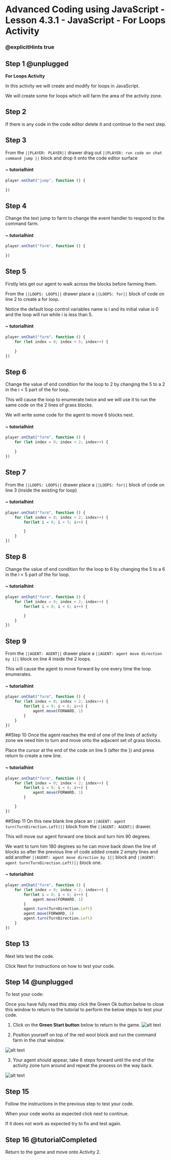 # Advanced Coding using JavaScript - Lesson 4.3.1 - JavaScript - For Loops Activity

### @explicitHints true

## Step 1 @unplugged
**For Loops Activity**

In this activity we will create and modify for loops in JavaScript.

We will create some for loops which will farm the area of the activity zone.

## Step 2
If there is any code in the code editor delete it and continue to the next step. 

## Step 3 
From the ``||PLAYER: PLAYER||`` drawer drag out ``||PLAYER: run code on chat command jump ||`` block and drop it onto the code editor surface
#### ~ tutorialhint
```javascript
player.onChat("jump", function () {
    
})
```

## Step 4 
Change the text jump to farm to change the event handler to respond to the command farm.
#### ~ tutorialhint
```javascript
player.onChat("farm", function () {
    
})
```

## Step 5
Firstly lets get our agent to walk across the blocks before farming them.

From the ``||LOOPS: LOOPS||`` drawer place a ``||LOOPS: for||`` block of code on line 2 to create a for loop.

Notice the default loop control variables name is i and its initial value is 0 and the loop will run while i is less than 5.

#### ~ tutorialhint
```javascript
player.onChat("farm", function () {
    for (let index = 0; index < 5; index++) {
    	
    }   
})
```

## Step 6 
Change the value of end condition for the loop to 2 by changing the 5 to a 2 in the i < 5 part of the for loop.

This will cause the loop to enumerate twice and we will use it to run the same code on the 2 lines of grass blocks.

We will write some code for the agent to move 6 blocks next.
#### ~ tutorialhint
```javascript
player.onChat("farm", function () {
    for (let index = 0; index < 2; index++) {
    	
    }   
})
```
## Step 7 
From the ``||LOOPS: LOOPS||`` drawer place a ``||LOOPS: for||`` block of code on line 3 (inside the existing for loop)
#### ~ tutorialhint
```javascript
player.onChat("farm", function () {
    for (let index = 0; index < 2; index++) {
        for(let i = 0; i < 5; i++) {

        }    	
    }   
})
```
## Step 8 
Change the value of end condition for the loop to 6 by changing the 5 to a 6 in the i < 5 part of the for loop.
#### ~ tutorialhint
```javascript
player.onChat("farm", function () {
    for (let index = 0; index < 2; index++) {
        for(let i = 0; i < 6; i++) {

        }    	
    }   
})
```
## Step 9 
From the ``||AGENT: AGENT||`` drawer place a ``||AGENT: agent move direction by 1||`` block on line 4 inside the 2 loops.

This will cause the agent to move forward by one every time the loop enumerates.
#### ~ tutorialhint
```javascript
player.onChat("farm", function () {
    for (let index = 0; index < 2; index++) {
        for(let i = 0; i < 6; i++) {
            agent.move(FORWARD, 1)
        }    	
    }   
})
```
##Step 10
Once the agent reaches the end of one of the lines of activity zone we need him to turn and move onto the adjacent set of grass blocks.

Place the cursor at the end of the code on line 5 (after the }) and press return to create a new line.
#### ~ tutorialhint
```javascript
player.onChat("farm", function () {
    for (let index = 0; index < 2; index++) {
        for(let i = 0; i < 6; i++) {
            agent.move(FORWARD, 1)
        } 

    }   
})
```
##Step 11
On this new blank line place an ``||AGENT: agent turn(TurnDirection.Left)||`` block from the ``||AGENT: AGENT||`` drawer.

This will move our agent forward one block and turn him 90 degrees. 

We want to turn him 180 degrees so he can move back down the line of blocks so after the previous line of code added create 2 empty lines and add another ``||AGENT: agent move direction by 1||`` block and ``||AGENT: agent turn(TurnDirection.Left)||`` block
one.
#### ~ tutorialhint
```javascript
player.onChat("farm", function () {
    for (let index = 0; index < 2; index++) {
        for(let i = 0; i < 6; i++) {
            agent.move(FORWARD, 1)
        } 
        agent.turn(TurnDirection.Left)    
        agent.move(FORWARD, 1)
        agent.turn(TurnDirection.Left)  	
    }   
})
```


## Step 13
Next lets test the code.

Click Next for instructions on how to test your code.

## Step 14 @unplugged
To test your code:

Once you have fully read this step click the Green Ok button below to close this window to return to the tutorial to perform the below steps to test your code.

1. Click on the **Green Start button** below to return to the game.
![alt text](https://advancedjsv3.codingcredentials.com/Lesson3/3.2.1/images/1.jpg?raw=true "Start")

2. Position yourself on top of the red wool block and run the command farm in the chat window.

![alt text](https://advancedjsv3.codingcredentials.com/Lesson4/4.3.1/images/1.jpg?raw=true "Test")

3. Your agent should appear, take 6 steps forward until the end of the activity zone turn around and repeat the process on the way back.  

![alt text](https://advancedjsv3.codingcredentials.com/Lesson4/4.3.1/images/2.jpg?raw=true "Test")

## Step 15
Follow the instructions in the previous step to test your code.

When your code works as expected click next to continue.

If it does not work as expected try to fix and test again.

## Step 16 @tutorialCompleted
Return to the game and move onto Activity 2.